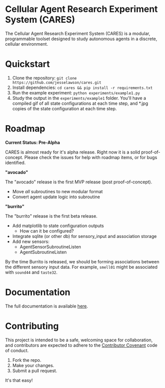 # Cellular Agent Research Experiment System (CARES)

The Cellular Agent Research Experiment System (CARES) is a modular, programmable
toolset designed to study autonomous agents in a discrete, cellular environment. 

# Quickstart

1. Clone the repository: `git clone https://github.com/jesselawson/cares.git`
2. Install dependencies: `cd cares && pip install -r requirements.txt`
3. Run the example experiment: `python experiments/example1.py`
4. Study the output in the `experiments/example1` folder. You'll have a compiled gif of
all state configurations at each time step, and *.jpg copies of the state configuration 
at each time step. 

# Roadmap

**Current Status: Pre-Alpha**

CARES is almost ready for it's alpha release. Right now it is a solid 
proof-of-concept. Please check the issues for help with roadmap items, or
for bugs identified.

**"avocado"**

The "avocado" release is the first MVP release (post proof-of-concept).

* Move _all_ subroutines to new modular format
* Convert agent update logic into subroutine 

**"burrito"**

The "burrito" release is the first beta release.

* Add matplotlib to state configuration outputs
    * How can it be configured?
* Integrate sqlite (or other db) for sensory_input and association storage
* Add new sensors: 
    * AgentSensorSubroutineListen
    * AgentSubroutineListen

By the time Burrito is released, we should be forming associations between
the different sensory input data. For example, `smell01` might be associated
with `sound44` and `taste32`. 

# Documentation

The full documentation is available [here](https://jesselawson.org/cares).

# Contributing 

This project is intended to be a safe, welcoming space for collaboration, and 
contributors are expected to adhere to the 
[Contributor Covenant](http://contributor-covenant.org/) code of conduct.

1. Fork the repo.
2. Make your changes. 
3. Submit a pull request.

It's that easy!
